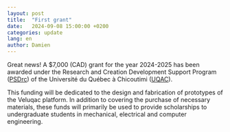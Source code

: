 ```yaml
---
layout: post
title:  "First grant"
date:   2024-09-08 15:00:00 +0200
categories: update
lang: en
author: Damien
---
```

Great news! A $7,000 (CAD) grant for the year 2024-2025 has been awarded under the Research and Creation Development Support Program ([PSDrc](https://recherche.uqac.ca/psdrc)) of the Université du Québec à Chicoutimi ([UQAC](https://www.uqac.ca)).

This funding will be dedicated to the design and fabrication of prototypes of the Veluqac platform. In addition to covering the purchase of necessary materials, these funds will primarily be used to provide scholarships to undergraduate students in mechanical, electrical and computer engineering.